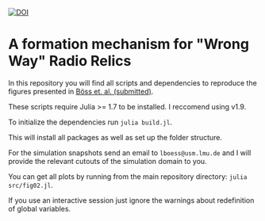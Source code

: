 [![DOI](https://zenodo.org/badge/686907702.svg)](https://zenodo.org/badge/latestdoi/686907702)


# A formation mechanism for "Wrong Way" Radio Relics

In this repository you will find all scripts and dependencies to reproduce the figures presented in [Böss et. al. (submitted)](https://arxiv.org/abs/2207.05087).

These scripts require Julia >= 1.7 to be installed. I reccomend using v1.9.

To initialize the dependencies run `julia build.jl`.

This will install all packages as well as set up the folder structure.

For the simulation snapshots send an email to `lboess@usm.lmu.de` and I will provide the relevant cutouts of the simulation domain to you.

You can get all plots by running from the main repository directory: `julia src/fig02.jl`.

If you use an interactive session just ignore the warnings about redefinition of global variables.